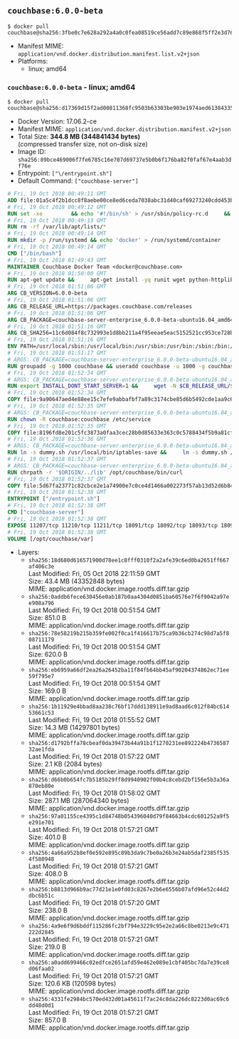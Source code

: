 ## `couchbase:6.0.0-beta`

```console
$ docker pull couchbase@sha256:3fbe0c7e628a292a4a0c0fea08519ce56add7c89e868f5ff2e3d7644b47b43e9
```

-	Manifest MIME: `application/vnd.docker.distribution.manifest.list.v2+json`
-	Platforms:
	-	linux; amd64

### `couchbase:6.0.0-beta` - linux; amd64

```console
$ docker pull couchbase@sha256:d17369d15f2ad00811368fc9503b63303be903e1974aed6138433566d468086e
```

-	Docker Version: 17.06.2-ce
-	Manifest MIME: `application/vnd.docker.distribution.manifest.v2+json`
-	Total Size: **344.8 MB (344841434 bytes)**  
	(compressed transfer size, not on-disk size)
-	Image ID: `sha256:89bce469006f7fe6785c16e707d69737e5b0b6f176ba82f0faf67e4aab3df76e`
-	Entrypoint: `["\/entrypoint.sh"]`
-	Default Command: `["couchbase-server"]`

```dockerfile
# Fri, 19 Oct 2018 00:49:11 GMT
ADD file:01a5c4f2b1dcc8f8aebe00ce8ed6ceda7038abc31d40caf69273240cdd453b84 in / 
# Fri, 19 Oct 2018 00:49:12 GMT
RUN set -xe 		&& echo '#!/bin/sh' > /usr/sbin/policy-rc.d 	&& echo 'exit 101' >> /usr/sbin/policy-rc.d 	&& chmod +x /usr/sbin/policy-rc.d 		&& dpkg-divert --local --rename --add /sbin/initctl 	&& cp -a /usr/sbin/policy-rc.d /sbin/initctl 	&& sed -i 's/^exit.*/exit 0/' /sbin/initctl 		&& echo 'force-unsafe-io' > /etc/dpkg/dpkg.cfg.d/docker-apt-speedup 		&& echo 'DPkg::Post-Invoke { "rm -f /var/cache/apt/archives/*.deb /var/cache/apt/archives/partial/*.deb /var/cache/apt/*.bin || true"; };' > /etc/apt/apt.conf.d/docker-clean 	&& echo 'APT::Update::Post-Invoke { "rm -f /var/cache/apt/archives/*.deb /var/cache/apt/archives/partial/*.deb /var/cache/apt/*.bin || true"; };' >> /etc/apt/apt.conf.d/docker-clean 	&& echo 'Dir::Cache::pkgcache ""; Dir::Cache::srcpkgcache "";' >> /etc/apt/apt.conf.d/docker-clean 		&& echo 'Acquire::Languages "none";' > /etc/apt/apt.conf.d/docker-no-languages 		&& echo 'Acquire::GzipIndexes "true"; Acquire::CompressionTypes::Order:: "gz";' > /etc/apt/apt.conf.d/docker-gzip-indexes 		&& echo 'Apt::AutoRemove::SuggestsImportant "false";' > /etc/apt/apt.conf.d/docker-autoremove-suggests
# Fri, 19 Oct 2018 00:49:13 GMT
RUN rm -rf /var/lib/apt/lists/*
# Fri, 19 Oct 2018 00:49:14 GMT
RUN mkdir -p /run/systemd && echo 'docker' > /run/systemd/container
# Fri, 19 Oct 2018 00:49:14 GMT
CMD ["/bin/bash"]
# Fri, 19 Oct 2018 01:49:43 GMT
MAINTAINER Couchbase Docker Team <docker@couchbase.com>
# Fri, 19 Oct 2018 01:50:00 GMT
RUN apt-get update &&     apt-get install -yq runit wget python-httplib2 chrpath tzdata     lsof lshw sysstat net-tools numactl  &&     apt-get autoremove && apt-get clean &&     rm -rf /var/lib/apt/lists/* /tmp/* /var/tmp/*
# Fri, 19 Oct 2018 01:51:06 GMT
ARG CB_VERSION=6.0.0-beta
# Fri, 19 Oct 2018 01:51:06 GMT
ARG CB_RELEASE_URL=https://packages.couchbase.com/releases
# Fri, 19 Oct 2018 01:51:06 GMT
ARG CB_PACKAGE=couchbase-server-enterprise_6.0.0-beta-ubuntu16.04_amd64.deb
# Fri, 19 Oct 2018 01:51:16 GMT
ARG CB_SHA256=11c6d084f8c732993e1d8bb211a4f95eeae5eac5152521cc953ce728be3719dd
# Fri, 19 Oct 2018 01:51:16 GMT
ENV PATH=/usr/local/sbin:/usr/local/bin:/usr/sbin:/usr/bin:/sbin:/bin:/opt/couchbase/bin:/opt/couchbase/bin/tools:/opt/couchbase/bin/install
# Fri, 19 Oct 2018 01:51:17 GMT
# ARGS: CB_PACKAGE=couchbase-server-enterprise_6.0.0-beta-ubuntu16.04_amd64.deb CB_RELEASE_URL=https://packages.couchbase.com/releases CB_SHA256=11c6d084f8c732993e1d8bb211a4f95eeae5eac5152521cc953ce728be3719dd CB_VERSION=6.0.0-beta
RUN groupadd -g 1000 couchbase && useradd couchbase -u 1000 -g couchbase -M
# Fri, 19 Oct 2018 01:52:34 GMT
# ARGS: CB_PACKAGE=couchbase-server-enterprise_6.0.0-beta-ubuntu16.04_amd64.deb CB_RELEASE_URL=https://packages.couchbase.com/releases CB_SHA256=11c6d084f8c732993e1d8bb211a4f95eeae5eac5152521cc953ce728be3719dd CB_VERSION=6.0.0-beta
RUN export INSTALL_DONT_START_SERVER=1 &&     wget -N $CB_RELEASE_URL/$CB_VERSION/$CB_PACKAGE &&     echo "$CB_SHA256  $CB_PACKAGE" | sha256sum -c - &&     dpkg -i ./$CB_PACKAGE && rm -f ./$CB_PACKAGE
# Fri, 19 Oct 2018 01:52:34 GMT
COPY file:9a90647aed4e88ee15c7efe9abbafbf7a89c3174cbe85d6b5492cde1aa9c6355 in /etc/service/couchbase-server/run 
# Fri, 19 Oct 2018 01:52:35 GMT
# ARGS: CB_PACKAGE=couchbase-server-enterprise_6.0.0-beta-ubuntu16.04_amd64.deb CB_RELEASE_URL=https://packages.couchbase.com/releases CB_SHA256=11c6d084f8c732993e1d8bb211a4f95eeae5eac5152521cc953ce728be3719dd CB_VERSION=6.0.0-beta
RUN chown -R couchbase:couchbase /etc/service
# Fri, 19 Oct 2018 01:52:35 GMT
COPY file:8196fd8e201c5fc3873a0faa3cec28b0d85633e363c0c5788434f5b9a81cfa5b in /usr/local/bin/ 
# Fri, 19 Oct 2018 01:52:36 GMT
# ARGS: CB_PACKAGE=couchbase-server-enterprise_6.0.0-beta-ubuntu16.04_amd64.deb CB_RELEASE_URL=https://packages.couchbase.com/releases CB_SHA256=11c6d084f8c732993e1d8bb211a4f95eeae5eac5152521cc953ce728be3719dd CB_VERSION=6.0.0-beta
RUN ln -s dummy.sh /usr/local/bin/iptables-save &&     ln -s dummy.sh /usr/local/bin/lvdisplay &&     ln -s dummy.sh /usr/local/bin/vgdisplay &&     ln -s dummy.sh /usr/local/bin/pvdisplay
# Fri, 19 Oct 2018 01:52:37 GMT
# ARGS: CB_PACKAGE=couchbase-server-enterprise_6.0.0-beta-ubuntu16.04_amd64.deb CB_RELEASE_URL=https://packages.couchbase.com/releases CB_SHA256=11c6d084f8c732993e1d8bb211a4f95eeae5eac5152521cc953ce728be3719dd CB_VERSION=6.0.0-beta
RUN chrpath -r '$ORIGIN/../lib' /opt/couchbase/bin/curl
# Fri, 19 Oct 2018 01:52:37 GMT
COPY file:5d67fa23771c82cbce2e1a74900e7c0ce4d1466a002273f57ab13d52d6b844b3 in / 
# Fri, 19 Oct 2018 01:52:38 GMT
ENTRYPOINT ["/entrypoint.sh"]
# Fri, 19 Oct 2018 01:52:38 GMT
CMD ["couchbase-server"]
# Fri, 19 Oct 2018 01:52:38 GMT
EXPOSE 11207/tcp 11210/tcp 11211/tcp 18091/tcp 18092/tcp 18093/tcp 18094/tcp 18095/tcp 18096/tcp 8091/tcp 8092/tcp 8093/tcp 8094/tcp 8095/tcp 8096/tcp
# Fri, 19 Oct 2018 01:52:38 GMT
VOLUME [/opt/couchbase/var]
```

-	Layers:
	-	`sha256:18d680d616571900d78ee1c8fff0310f2a2afe39c6ed0ba2651ff667af406c3e`  
		Last Modified: Fri, 05 Oct 2018 22:11:59 GMT  
		Size: 43.4 MB (43352848 bytes)  
		MIME: application/vnd.docker.image.rootfs.diff.tar.gzip
	-	`sha256:0addb6fece630456e0ab187b0aa4304d0851ba60576e7f6f9042a97ee908a796`  
		Last Modified: Fri, 19 Oct 2018 00:51:54 GMT  
		Size: 851.0 B  
		MIME: application/vnd.docker.image.rootfs.diff.tar.gzip
	-	`sha256:78e58219b215b359fe002f0ca1f416617b75ca9b36cb274c98d7a5f808711179`  
		Last Modified: Fri, 19 Oct 2018 00:51:54 GMT  
		Size: 620.0 B  
		MIME: application/vnd.docker.image.rootfs.diff.tar.gzip
	-	`sha256:eb6959a66df2ea26a26452ba11f84fb64bb45af90204374862ec71ee59f795e7`  
		Last Modified: Fri, 19 Oct 2018 00:51:54 GMT  
		Size: 169.0 B  
		MIME: application/vnd.docker.image.rootfs.diff.tar.gzip
	-	`sha256:1b11929e4bbad8aa238c76bf17ddd138911e9ad8aad6c012f84bc61453661c53`  
		Last Modified: Fri, 19 Oct 2018 01:55:52 GMT  
		Size: 14.3 MB (14297801 bytes)  
		MIME: application/vnd.docker.image.rootfs.diff.tar.gzip
	-	`sha256:d1792bffa78cbeaf0da39473b44a91b1f1270231ee892224b473658732ae1fda`  
		Last Modified: Fri, 19 Oct 2018 01:57:22 GMT  
		Size: 2.1 KB (2084 bytes)  
		MIME: application/vnd.docker.image.rootfs.diff.tar.gzip
	-	`sha256:d66b0b654fc7b5185b29ff8d9940902f00b4c8cebd2bf156e5b3a36a870eb80e`  
		Last Modified: Fri, 19 Oct 2018 01:58:02 GMT  
		Size: 287.1 MB (287064340 bytes)  
		MIME: application/vnd.docker.image.rootfs.diff.tar.gzip
	-	`sha256:97a01155ce4395c1d84748b054396040d79f84663b4cdc601252a9f5e291e701`  
		Last Modified: Fri, 19 Oct 2018 01:57:21 GMT  
		Size: 401.0 B  
		MIME: application/vnd.docker.image.rootfs.diff.tar.gzip
	-	`sha256:4a66a952b8ef0e592e895c89b3da9c7be0a26b3e24ab5daf2385f5354f580948`  
		Last Modified: Fri, 19 Oct 2018 01:57:21 GMT  
		Size: 408.0 B  
		MIME: application/vnd.docker.image.rootfs.diff.tar.gzip
	-	`sha256:b8813d966b9ac77d21e1e0fd03c8267e2b6e6556b07afd96e52c44d2dbc6b51c`  
		Last Modified: Fri, 19 Oct 2018 01:57:20 GMT  
		Size: 238.0 B  
		MIME: application/vnd.docker.image.rootfs.diff.tar.gzip
	-	`sha256:4a9e6f9d6bddf115286fc2bf794e3229c95e2e2a66c8be0213e9c471222d2845`  
		Last Modified: Fri, 19 Oct 2018 01:57:21 GMT  
		Size: 219.0 B  
		MIME: application/vnd.docker.image.rootfs.diff.tar.gzip
	-	`sha256:a0add699466c02edfce2651afd59e462e089e1cbf405bc7da7e39ce8d06faa02`  
		Last Modified: Fri, 19 Oct 2018 01:57:21 GMT  
		Size: 120.6 KB (120598 bytes)  
		MIME: application/vnd.docker.image.rootfs.diff.tar.gzip
	-	`sha256:4331fe2984bc570ed432d01a45611f7ac24c8da226dc8223d0ac69c6dd48d0d1`  
		Last Modified: Fri, 19 Oct 2018 01:57:21 GMT  
		Size: 857.0 B  
		MIME: application/vnd.docker.image.rootfs.diff.tar.gzip
